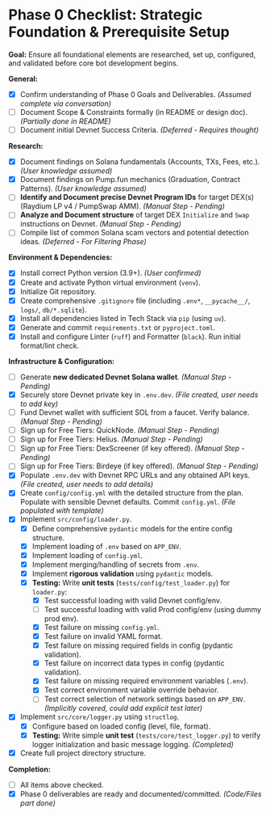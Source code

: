 # Phase 0 Checklist: Strategic Foundation & Prerequisite Setup

**Goal:** Ensure all foundational elements are researched, set up, configured, and validated before core bot development begins.

**General:**

*   [x] Confirm understanding of Phase 0 Goals and Deliverables. *(Assumed complete via conversation)*
*   [ ] Document Scope & Constraints formally (in README or design doc). *(Partially done in README)*
*   [ ] Document initial Devnet Success Criteria. *(Deferred - Requires thought)*

**Research:**

*   [x] Document findings on Solana fundamentals (Accounts, TXs, Fees, etc.). *(User knowledge assumed)*
*   [x] Document findings on Pump.fun mechanics (Graduation, Contract Patterns). *(User knowledge assumed)*
*   [ ] **Identify and Document precise Devnet Program IDs** for target DEX(s) (Raydium LP v4 / PumpSwap AMM). *(Manual Step - Pending)*
*   [ ] **Analyze and Document structure** of target DEX `Initialize` and `Swap` instructions on Devnet. *(Manual Step - Pending)*
*   [ ] Compile list of common Solana scam vectors and potential detection ideas. *(Deferred - For Filtering Phase)*

**Environment & Dependencies:**

*   [x] Install correct Python version (3.9+). *(User confirmed)*
*   [x] Create and activate Python virtual environment (`venv`).
*   [x] Initialize Git repository.
*   [x] Create comprehensive `.gitignore` file (including `.env*`, `__pycache__/`, `logs/`, `db/*.sqlite`).
*   [x] Install all dependencies listed in Tech Stack via `pip` (using `uv`).
*   [x] Generate and commit `requirements.txt` or `pyproject.toml`.
*   [x] Install and configure Linter (`ruff`) and Formatter (`black`). Run initial format/lint check.

**Infrastructure & Configuration:**

*   [ ] Generate **new dedicated Devnet Solana wallet**. *(Manual Step - Pending)*
*   [x] Securely store Devnet private key in `.env.dev`. *(File created, user needs to add key)*
*   [ ] Fund Devnet wallet with sufficient SOL from a faucet. Verify balance. *(Manual Step - Pending)*
*   [ ] Sign up for Free Tiers: QuickNode. *(Manual Step - Pending)*
*   [ ] Sign up for Free Tiers: Helius. *(Manual Step - Pending)*
*   [ ] Sign up for Free Tiers: DexScreener (if key offered). *(Manual Step - Pending)*
*   [ ] Sign up for Free Tiers: Birdeye (if key offered). *(Manual Step - Pending)*
*   [x] Populate `.env.dev` with Devnet RPC URLs and any obtained API keys. *(File created, user needs to add details)*
*   [x] Create `config/config.yml` with the detailed structure from the plan. Populate with sensible Devnet defaults. Commit `config.yml`. *(File populated with template)*
*   [x] Implement `src/config/loader.py`.
    *   [x] Define comprehensive `pydantic` models for the entire config structure.
    *   [x] Implement loading of `.env` based on `APP_ENV`.
    *   [x] Implement loading of `config.yml`.
    *   [x] Implement merging/handling of secrets from `.env`.
    *   [x] Implement **rigorous validation** using `pydantic` models.
    *   [x] **Testing:** Write **unit tests** (`tests/config/test_loader.py`) for `loader.py`:
        *   [x] Test successful loading with valid Devnet config/env.
        *   [ ] Test successful loading with valid Prod config/env (using dummy prod env).
        *   [x] Test failure on missing `config.yml`.
        *   [x] Test failure on invalid YAML format.
        *   [x] Test failure on missing required fields in config (pydantic validation).
        *   [x] Test failure on incorrect data types in config (pydantic validation).
        *   [x] Test failure on missing required environment variables (`.env`).
        *   [x] Test correct environment variable override behavior.
        *   [ ] Test correct selection of network settings based on `APP_ENV`. *(Implicitly covered, could add explicit test later)*
*   [x] Implement `src/core/logger.py` using `structlog`.
    *   [x] Configure based on loaded config (level, file, format).
    *   [x] **Testing:** Write simple **unit test** (`tests/core/test_logger.py`) to verify logger initialization and basic message logging. *(Completed)*
*   [x] Create full project directory structure.

**Completion:**

*   [ ] All items above checked.
*   [x] Phase 0 deliverables are ready and documented/committed. *(Code/Files part done)*